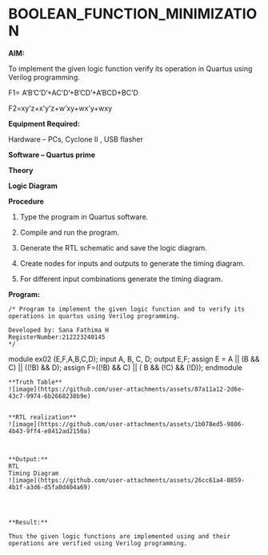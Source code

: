 # BOOLEAN_FUNCTION_MINIMIZATION

**AIM:**

To implement the given logic function verify its operation in Quartus using Verilog programming.

F1= A’B’C’D’+AC’D’+B’CD’+A’BCD+BC’D 

F2=xy’z+x’y’z+w’xy+wx’y+wxy

**Equipment Required:**

Hardware – PCs, Cyclone II , USB flasher

**Software – Quartus prime**

**Theory**

**Logic Diagram**

**Procedure**

1.	Type the program in Quartus software.

2.	Compile and run the program.

3.	Generate the RTL schematic and save the logic diagram.

4.	Create nodes for inputs and outputs to generate the timing diagram.

5.	For different input combinations generate the timing diagram.


**Program:**

```
/* Program to implement the given logic function and to verify its operations in quartus using Verilog programming. 

Developed by: Sana Fathima H
RegisterNumber:212223240145
*/
```
module ex02 (E,F,A,B,C,D);
input A, B, C, D; output E,F;
assign E = A || (B && C) || ((!B) && D);
assign F=((!B) && C) || ( B && (!C) && (!D));
endmodule

```
**Truth Table**
![image](https://github.com/user-attachments/assets/87a11a12-2d6e-43c7-9974-6b2668238b9e)


**RTL realization**
![image](https://github.com/user-attachments/assets/1b078ed5-9806-4b43-9ff4-e8412ad2150a)



**Output:**
RTL
Timing Diagram
![image](https://github.com/user-attachments/assets/26cc61a4-0859-4b1f-a3d6-d5fa0d404a69)




**Result:**

Thus the given logic functions are implemented using and their operations are verified using Verilog programming.


